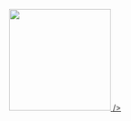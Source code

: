 

<p align="center">
<a href="https://github.com/unworried">
  <img height="180em" src="https://github-readme-stats.vercel.app/api?username=unworried&count_private=true&show_icons=true&theme=dark" />
  <!-- <img height="180em" src="https://github-readme-stats.vercel.app/api/top-langs/?username=unworried&layout=compact&theme=dark" -->
 />
</a>
</p>
